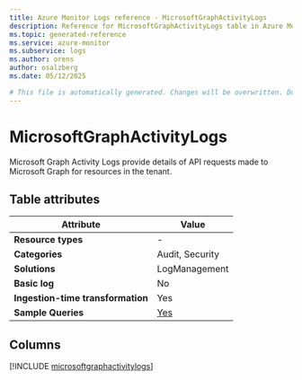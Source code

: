 ```yaml
---
title: Azure Monitor Logs reference - MicrosoftGraphActivityLogs
description: Reference for MicrosoftGraphActivityLogs table in Azure Monitor Logs.
ms.topic: generated-reference
ms.service: azure-monitor
ms.subservice: logs
ms.author: orens
author: osalzberg
ms.date: 05/12/2025

# This file is automatically generated. Changes will be overwritten. Do not change this file directly.
---
```


# MicrosoftGraphActivityLogs

Microsoft Graph Activity Logs provide details of API requests made to Microsoft Graph for resources in the tenant.


## Table attributes

|Attribute|Value|
|---|---|
|**Resource types**|-|
|**Categories**|Audit, Security|
|**Solutions**| LogManagement|
|**Basic log**|No|
|**Ingestion-time transformation**|Yes|
|**Sample Queries**|[Yes](/azure/azure-monitor/reference/queries/microsoftgraphactivitylogs)|



## Columns
  
[!INCLUDE [microsoftgraphactivitylogs](~/reusable-content/ce-skilling/azure/includes/azure-monitor/reference/tables/microsoftgraphactivitylogs-include.md)]
